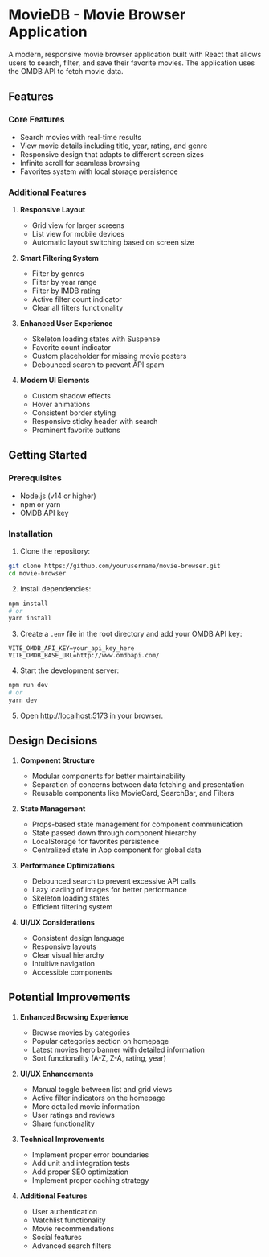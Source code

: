 # MovieDB - Movie Browser Application

A modern, responsive movie browser application built with React that allows users to search, filter, and save their favorite movies. The application uses the OMDB API to fetch movie data.

## Features

### Core Features
- Search movies with real-time results
- View movie details including title, year, rating, and genre
- Responsive design that adapts to different screen sizes
- Infinite scroll for seamless browsing
- Favorites system with local storage persistence

### Additional Features

1. **Responsive Layout**
   - Grid view for larger screens
   - List view for mobile devices
   - Automatic layout switching based on screen size

2. **Smart Filtering System**
   - Filter by genres
   - Filter by year range
   - Filter by IMDB rating
   - Active filter count indicator
   - Clear all filters functionality

3. **Enhanced User Experience**
   - Skeleton loading states with Suspense
   - Favorite count indicator
   - Custom placeholder for missing movie posters
   - Debounced search to prevent API spam

4. **Modern UI Elements**
   - Custom shadow effects
   - Hover animations
   - Consistent border styling
   - Responsive sticky header with search
   - Prominent favorite buttons

## Getting Started

### Prerequisites
- Node.js (v14 or higher)
- npm or yarn
- OMDB API key

### Installation

1. Clone the repository:
```bash
git clone https://github.com/yourusername/movie-browser.git
cd movie-browser
```

2. Install dependencies:
```bash
npm install
# or
yarn install
```

3. Create a `.env` file in the root directory and add your OMDB API key:
```env
VITE_OMDB_API_KEY=your_api_key_here
VITE_OMDB_BASE_URL=http://www.omdbapi.com/
```

4. Start the development server:
```bash
npm run dev
# or
yarn dev
```

5. Open [http://localhost:5173](http://localhost:5173) in your browser.

## Design Decisions

1. **Component Structure**
   - Modular components for better maintainability
   - Separation of concerns between data fetching and presentation
   - Reusable components like MovieCard, SearchBar, and Filters

2. **State Management**
   - Props-based state management for component communication
   - State passed down through component hierarchy
   - LocalStorage for favorites persistence
   - Centralized state in App component for global data

3. **Performance Optimizations**
   - Debounced search to prevent excessive API calls
   - Lazy loading of images for better performance
   - Skeleton loading states
   - Efficient filtering system

4. **UI/UX Considerations**
   - Consistent design language
   - Responsive layouts
   - Clear visual hierarchy
   - Intuitive navigation
   - Accessible components

## Potential Improvements

1. **Enhanced Browsing Experience**
   - Browse movies by categories
   - Popular categories section on homepage
   - Latest movies hero banner with detailed information
   - Sort functionality (A-Z, Z-A, rating, year)

2. **UI/UX Enhancements**
   - Manual toggle between list and grid views
   - Active filter indicators on the homepage
   - More detailed movie information
   - User ratings and reviews
   - Share functionality

3. **Technical Improvements**
   - Implement proper error boundaries
   - Add unit and integration tests
   - Add proper SEO optimization
   - Implement proper caching strategy

4. **Additional Features**
   - User authentication
   - Watchlist functionality
   - Movie recommendations
   - Social features
   - Advanced search filters

